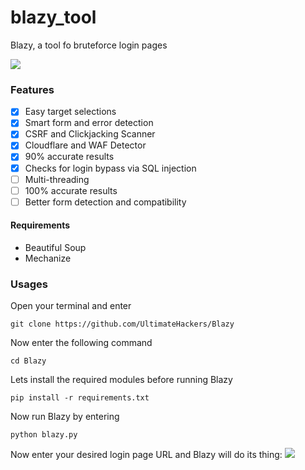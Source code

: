 # blazy_tool
Blazy, a tool fo bruteforce login pages
<p><img src='https://i.imgur.com/Jhwa58j.png' /></p>

### Features
- [x] Easy target selections
- [x] Smart form and error detection
- [x] CSRF and Clickjacking Scanner
- [x] Cloudflare and WAF Detector
- [x] 90% accurate results
- [x] Checks for login bypass via SQL injection
- [ ] Multi-threading
- [ ] 100% accurate results
- [ ] Better form detection and compatibility
#### Requirements
- Beautiful Soup
- Mechanize
### Usages
Open your terminal and enter
```
git clone https://github.com/UltimateHackers/Blazy
```
Now enter the following command
```
cd Blazy
```
Lets install the required modules before running Blazy
```
pip install -r requirements.txt
```
Now run Blazy by entering
```
python blazy.py
```
Now enter your desired login page URL and Blazy will do its thing:
<img src='https://i.imgur.com/Ye0ZMpe.png' />
